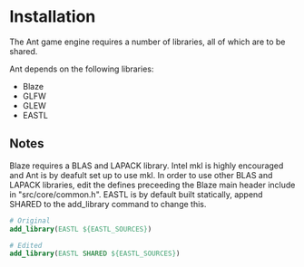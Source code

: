 # Installation

The Ant game engine requires a number of libraries, all of which are to be shared.

Ant depends on the following libraries:
* Blaze
* GLFW
* GLEW
* EASTL

## Notes
Blaze requires a BLAS and LAPACK library. Intel mkl is highly encouraged and Ant is by deafult set up to use mkl. In order to use other BLAS and LAPACK libraries,
edit the defines preceeding the Blaze main header include in "src/core/common.h".
EASTL is by default built statically, append SHARED to the add_library command to change this.
```cmake
# Original
add_library(EASTL ${EASTL_SOURCES})

# Edited
add_library(EASTL SHARED ${EASTL_SOURCES})
```
